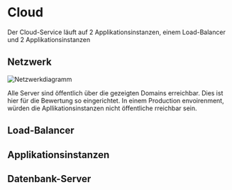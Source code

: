 # Cloud

Der Cloud-Service läuft auf 2 Applikationsinstanzen, einem Load-Balancer und 2 Applikationsinstanzen

## Netzwerk

<img src="https://github.com/SayHeyD/M242/raw/main/Cloud/Network.png" alt="Netzwerkdiagramm">

Alle Server sind öffentlich über die gezeigten Domains erreichbar. Dies ist hier für die Bewertung so eingerichtet. In einem Production envoirenment, würden die Apllikationsinstanzen nicht öffentliche rreichbar sein.

## Load-Balancer

## Applikationsinstanzen

## Datenbank-Server
